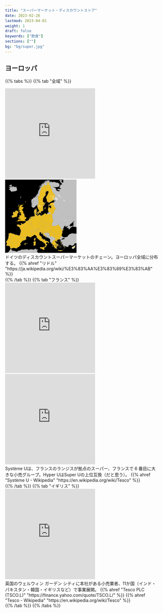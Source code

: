 ```yaml
---
title: "スーパーマーケット・ディスカウントストア"
date: 2023-02-26
lastmod: 2023-04-01
weight: 1
draft: false
keywords: ["飲食"]
sections: [""]
bg: "bg/super.jpg"
---
```


## ヨーロッパ

{{% tabs  %}}
{{% tab "全域" %}}
<div class="googlemap-if">
<iframe src="https://www.google.com/maps/embed?pb=!4v1677721323215!6m8!1m7!1sTyOY_kAMpa22qQF54wsPiQ!2m2!1d45.73103612140538!2d21.18784703841284!3f180.05939482857062!4f20.732884245429346!5f0.734785256448784" width="295" height="295" style="border:0;" allowfullscreen="" loading="lazy" referrerpolicy="no-referrer-when-downgrade"></iframe>
<div class="description imgs">
<img src="2023-03-02-10-43-13.png" />
</div>
<div class="description-wide">
ドイツのディスカウントスーパーマーケットのチェーン。ヨーロッパ全域に分布する。
{{% ahref "リドル" "https://ja.wikipedia.org/wiki/%E3%83%AA%E3%83%89%E3%83%AB" %}}
</div>
</div>
{{% /tab %}}
{{% tab "フランス" %}}
<div class="googlemap-if">
<iframe src="https://www.google.com/maps/embed?pb=!4v1678069646710!6m8!1m7!1sZudn9xETzx2FRhxpeyw9lA!2m2!1d43.54998917532347!2d5.183959639991214!3f229.38331015879308!4f2.854264612576074!5f3.325193203789971" width="295" height="295" style="border:0;" allowfullscreen="" loading="lazy" referrerpolicy="no-referrer-when-downgrade"></iframe>
<iframe src="https://www.google.com/maps/embed?pb=!4v1678069804229!6m8!1m7!1sY8L8JMA8lLfOQzKH88VS2w!2m2!1d43.69475562945016!2d5.492010073531223!3f271.8250102946492!4f15.361124525501097!5f2.964537198710692" width="295" height="295" style="border:0;" allowfullscreen="" loading="lazy" referrerpolicy="no-referrer-when-downgrade"></iframe>
<div class="description-wide">
Système Uは、フランスのランジスが拠点のスーパー、フランスで 6 番目に大きな小売グループ。Hyper UはSuper Uの上位互換（だと思う）。
{{% ahref "Système U - Wikipedia" "https://en.wikipedia.org/wiki/Tesco" %}}
</div>
</div>
{{% /tab %}}
{{% tab "イギリス" %}}
<div class="googlemap-if">
<iframe src="https://www.google.com/maps/embed?pb=!4v1677722961015!6m8!1m7!1sh8v8vR4_TSkQ_C22L7yZxA!2m2!1d55.85902575191221!2d-4.262501058570301!3f268.85345545134084!4f4.592661569665083!5f1.4885743440180237" width="295" height="295" style="border:0;" allowfullscreen="" loading="lazy" referrerpolicy="no-referrer-when-downgrade"></iframe>
<div class="description">
英国のウェルウィン ガーデン シティに本社がある小売業者、11か国（インド・パキスタン・韓国・イギリスなど）で事業展開。
{{% ahref "Tesco PLC (TSCO.L)" "https://finance.yahoo.com/quote/TSCO.L/" %}}
{{% ahref "Tesco - Wikipedia" "https://en.wikipedia.org/wiki/Tesco" %}}
</div>
</div>
{{% /tab %}}
{{% /tabs %}}

